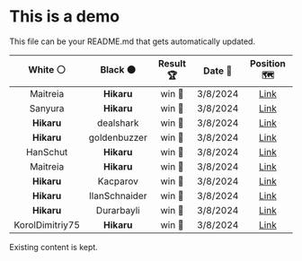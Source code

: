 # This is a demo

This file can be your README.md that gets automatically updated.

<!--START_SECTION:chessStats-->
<!-- Automatically generated with https://github.com/Balastrong/chess-stats-action -->

| White ⚪ | Black ⚫ | Result 🏆 | Date 📅 | Position 🗺️ |
|:---:|:---:|:---:|:---:|:---:|
| Maitreia | **Hikaru** | win 🥇 | 3/8/2024 | <a href="http://www.ee.unb.ca/cgi-bin/tervo/fen.pl?select=6k1/1p2pp1p/6p1/1K6/3q3P/6P1/3bPP2/8 w - -">Link</a> |
| Sanyura | **Hikaru** | win 🥇 | 3/8/2024 | <a href="http://www.ee.unb.ca/cgi-bin/tervo/fen.pl?select=r5k1/ppp1p3/5ppQ/1q3b2/2nB4/2P5/P2K1PP1/R7 w - -">Link</a> |
| **Hikaru** | dealshark | win 🥇 | 3/8/2024 | <a href="http://www.ee.unb.ca/cgi-bin/tervo/fen.pl?select=R4rk1/1Q3pp1/4pb1p/2p5/2P5/3P4/6PP/5R1K b - -">Link</a> |
| **Hikaru** | goldenbuzzer | win 🥇 | 3/8/2024 | <a href="http://www.ee.unb.ca/cgi-bin/tervo/fen.pl?select=2k3r1/pp5p/8/3B2r1/3R4/2PP4/PP4nP/6RK b - -">Link</a> |
| HanSchut | **Hikaru** | win 🥇 | 3/8/2024 | <a href="http://www.ee.unb.ca/cgi-bin/tervo/fen.pl?select=r7/p3r3/1kp1pbB1/3p4/n7/8/PP4PP/2R1R2K w - -">Link</a> |
| Maitreia | **Hikaru** | win 🥇 | 3/8/2024 | <a href="http://www.ee.unb.ca/cgi-bin/tervo/fen.pl?select=6k1/Q4p1p/6p1/2p2b2/P1P5/B1b1qNP1/4P1KP/5r2 w - -">Link</a> |
| **Hikaru** | Kacparov | win 🥇 | 3/8/2024 | <a href="http://www.ee.unb.ca/cgi-bin/tervo/fen.pl?select=3r1n2/1bk1b1pp/4pp2/1N6/1Pp1PP2/2P1B3/1KB3PP/4R3 b - -">Link</a> |
| **Hikaru** | IlanSchnaider | win 🥇 | 3/8/2024 | <a href="http://www.ee.unb.ca/cgi-bin/tervo/fen.pl?select=2r2rk1/1p3ppB/p3p2p/3PN3/b2q4/8/PP1Q1PPP/1K1RR3 b - -">Link</a> |
| **Hikaru** | Durarbayli | win 🥇 | 3/8/2024 | <a href="http://www.ee.unb.ca/cgi-bin/tervo/fen.pl?select=r3k2r/1bNn1ppp/4p3/3pP3/pp3P2/3Bb3/PPP2QPP/R4RK1 b kq -">Link</a> |
| KorolDimitriy75 | **Hikaru** | win 🥇 | 3/8/2024 | <a href="http://www.ee.unb.ca/cgi-bin/tervo/fen.pl?select=1n5r/2k2ppp/p7/1p2p3/1b2P3/4BK1P/PP3PP1/8 w - -">Link</a> |

<!--END_SECTION:chessStats-->

Existing content is kept.
